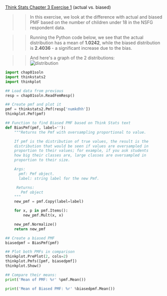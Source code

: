 [Think Stats Chapter 3 Exercise 1](http://greenteapress.com/thinkstats2/html/thinkstats2004.html#toc31) (actual vs. biased)


>> In this exercise, we look at the difference with actual and biased PMF based on the number of
>> children under 18 in the NSFG respondent data.

>> Running the Python code below, we see that the actual distribution has a mean of **1.0242**,
>> while the biased distribution is **2.4036** - a significant increase due to the bias.

>> And here's a graph of the 2 distributions:  
>> ![distribution](img/pmf.png)



```python
import chap01soln
import thinkstats2
import thinkplot

## Load data from previous
resp = chap01soln.ReadFemResp()

## Create pmf and plot it
pmf = thinkstats2.Pmf(resp['numkdhh'])
thinkplot.Pmf(pmf)

## Function to find Biased PMF based on Think Stats text
def BiasPmf(pmf, label=''):
    """Returns the Pmf with oversampling proportional to value.

    If pmf is the distribution of true values, the result is the
    distribution that would be seen if values are oversampled in
    proportion to their values; for example, if you ask students
    how big their classes are, large classes are oversampled in
    proportion to their size.

    Args:
      pmf: Pmf object.
      label: string label for the new Pmf.

     Returns:
       Pmf object
    """
    new_pmf = pmf.Copy(label=label)

    for x, p in pmf.Items():
        new_pmf.Mult(x, x)

    new_pmf.Normalize()
    return new_pmf

## Create a biased PMF
biasedpmf = BiasPmf(pmf)

## Plot both PMFs in comparison
thinkplot.PrePlot(2, cols=2)
thinkplot.Pmfs([pmf, biasedpmf])
thinkplot.Show()

## Compare their means:
print('Mean of PMF: %r' %pmf.Mean())

print('Mean of Biased PMF: %r' %biasedpmf.Mean())

```

